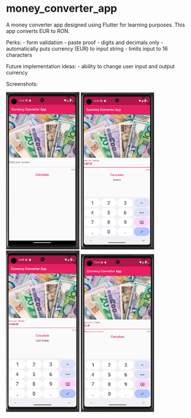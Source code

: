 # money_converter_app

A money converter app designed using Flutter for learning purposes.
This app converts EUR to RON.

Perks:
    - form validation
    - paste proof
    - digits and decimals only
    - automatically puts currency (EUR) to input string 
    - limits input to 16 characters

Future implementation ideas:
    - ability to change user input and output currency

Screenshots:
<p float="left">
  <img src="/screenShot_1.png" width="200" />
  <img src="/screenShot_2.png" width="200" /> 
  <img src="/screenShot_3.png" width="200" />
  <img src="/screenShot_4.png" width="200" />
</p>

